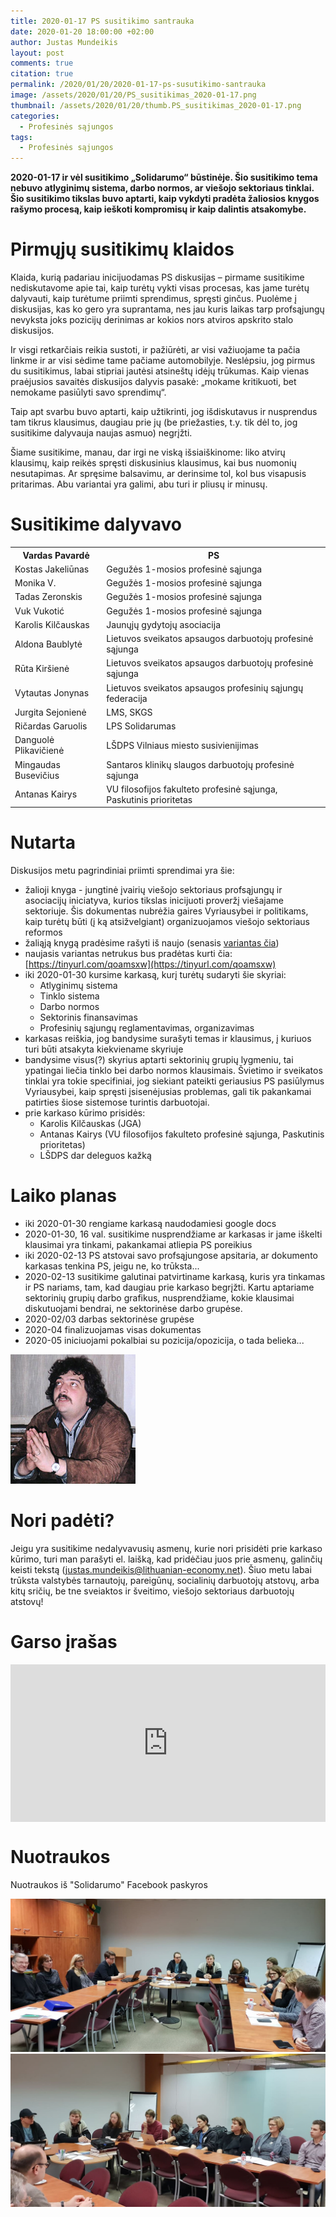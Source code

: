 ```yaml
---
title: 2020-01-17 PS susitikimo santrauka
date: 2020-01-20 18:00:00 +02:00
author: Justas Mundeikis
layout: post
comments: true
citation: true
permalink: /2020/01/20/2020-01-17-ps-susutikimo-santrauka
image: /assets/2020/01/20/PS_susitikimas_2020-01-17.png
thumbnail: /assets/2020/01/20/thumb.PS_susitikimas_2020-01-17.png
categories:
  - Profesinės sąjungos
tags:
  - Profesinės sąjungos
---
```


**2020-01-17 ir vėl susitikimo „Solidarumo“ būstinėje. Šio susitikimo tema nebuvo atlyginimų sistema, darbo normos, ar viešojo sektoriaus tinklai. Šio susitikimo tikslas buvo aptarti, kaip vykdyti pradėta žaliosios knygos  rašymo procesą, kaip ieškoti kompromisų ir kaip dalintis atsakomybe.**<!--more-->

# Pirmųjų susitikimų klaidos

Klaida, kurią padariau inicijuodamas PS diskusijas – pirmame susitikime nediskutavome apie tai, kaip turėtų vykti visas procesas, kas jame turėtų dalyvauti, kaip turėtume priimti sprendimus, spręsti ginčus. Puolėme į diskusijas, kas ko gero yra suprantama, nes jau kuris laikas tarp profsąjungų nevyksta joks pozicijų derinimas ar kokios nors atviros apskrito stalo diskusijos.

Ir visgi retkarčiais reikia sustoti, ir pažiūrėti, ar visi važiuojame ta pačia linkme ir ar visi sėdime tame pačiame automobilyje. Neslėpsiu, jog pirmus du susitikimus, labai stipriai jautėsi atsineštų idėjų trūkumas. Kaip vienas praėjusios savaitės diskusijos dalyvis pasakė: „mokame kritikuoti, bet nemokame pasiūlyti savo sprendimų“.

Taip apt svarbu buvo aptarti, kaip užtikrinti, jog išdiskutavus ir nusprendus tam tikrus klausimus, daugiau prie jų (be priežasties, t.y. tik dėl to, jog susitikime dalyvauja naujas asmuo) negrįžti.

Šiame susitikime, manau, dar irgi ne viską išsiaiškinome: liko atvirų klausimų, kaip reikės spręsti diskusinius klausimus, kai bus nuomonių nesutapimas. Ar spręsime balsavimu, ar derinsime tol, kol bus visapusis pritarimas. Abu variantai yra galimi, abu turi ir pliusų ir minusų.

# Susitikime dalyvavo

<table><tr><th>Vardas Pavardė</th><th>PS</th></tr><tr><td>Kostas Jakeliūnas</td><td>Gegužės 1-mosios profesinė sąjunga</td></tr><tr><td>Monika V.</td><td>Gegužės 1-mosios profesinė sąjunga</td></tr><tr><td>Tadas Zeronskis</td><td>Gegužės 1-mosios profesinė sąjunga</td></tr><tr><td>Vuk Vukotić</td><td>Gegužės 1-mosios profesinė sąjunga</td></tr><tr><td>Karolis Kilčauskas</td><td>Jaunųjų gydytojų asociacija</td></tr><tr><td>Aldona Baublytė</td><td>Lietuvos sveikatos apsaugos darbuotojų profesinė sąjunga</td></tr><tr><td>Rūta Kiršienė</td><td>Lietuvos sveikatos apsaugos darbuotojų profesinė sąjunga</td></tr><tr><td>Vytautas Jonynas</td><td>Lietuvos sveikatos apsaugos profesinių sąjungų federacija</td></tr><tr><td>Jurgita Sejonienė </td><td>LMS, SKGS</td></tr><tr><td>Ričardas Garuolis</td><td>LPS Solidarumas</td></tr><tr><td>Danguolė Plikavičienė</td><td>LŠDPS Vilniaus miesto susivienijimas</td></tr><tr><td>Mingaudas Busevičius</td><td>Santaros klinikų slaugos darbuotojų profesinė sąjunga</td></tr><tr><td>Antanas Kairys</td><td>VU filosofijos fakulteto profesinė sąjunga, Paskutinis prioritetas</td></tr></table>


# Nutarta

Diskusijos metu pagrindiniai priimti sprendimai yra šie:

* žalioji knyga - jungtinė įvairių viešojo sektoriaus profsąjungų ir asociacijų iniciatyva, kurios tikslas inicijuoti proveržį viešajame sektoriuje. Šis dokumentas nubrėžia gaires Vyriausybei ir politikams, kaip turėtų būti (į ką atsižvelgiant) organizuojamos viešojo sektoriaus reformos
* žaliąją knygą pradėsime rašyti iš naujo (senasis [variantas čia](https://docs.google.com/document/d/1eyPAJYJfiCT2CjgN5nnFLcTF8B5q5gBg_-xi2e-FgpM/edit#heading=h.3ej5e7rifgyb))
* naujasis variantas netrukus bus pradėtas kurti čia: [https://tinyurl.com/qoamsxw](https://tinyurl.com/qoamsxw)
* iki 2020-01-30 kursime karkasą, kurį turėtų sudaryti šie skyriai:
  * Atlyginimų sistema
  * Tinklo sistema
  * Darbo normos
  * Sektorinis finansavimas
  * Profesinių sąjungų reglamentavimas, organizavimas
* karkasas reiškia, jog bandysime surašyti temas ir klausimus, į kuriuos turi būti atsakyta kiekviename skyriuje
* bandysime visus(?) skyrius aptarti sektorinių grupių lygmeniu, tai ypatingai liečia tinklo bei darbo normos klausimais. Švietimo ir sveikatos tinklai yra tokie specifiniai, jog siekiant pateikti geriausius PS pasiūlymus Vyriausybei, kaip spręsti įsisenėjusias problemas, gali tik pakankamai patirties šiose sistemose turintis darbuotojai.
* prie karkaso kūrimo prisidės:
  * Karolis Kilčauskas (JGA)
  * Antanas Kairys (VU filosofijos fakulteto profesinė sąjunga, Paskutinis prioritetas)
  * LŠDPS dar deleguos kažką

# Laiko planas
* iki 2020-01-30 rengiame karkasą naudodamiesi google docs
* 2020-01-30, 16 val. susitikime nusprendžiame ar karkasas ir jame iškelti klausimai yra tinkami, pakankamai atliepia PS poreikius
* iki 2020-02-13 PS atstovai savo profsąjungose apsitaria, ar dokumento karkasas tenkina PS, jeigu ne, ko trūksta...
* 2020-02-13 susitikime galutinai patvirtiname karkasą, kuris yra tinkamas ir PS nariams, tam, kad daugiau prie karkaso begrįžti. Kartu aptariame sektorinių grupių darbo grafikus, nusprendžiame, kokie klausimai diskutuojami bendrai, ne sektorinėse darbo grupėse.
* 2020-02/03 darbas sektorinėse grupėse
* 2020-04 finalizuojamas visas dokumentas
* 2020-05 iniciuojami pokalbiai su pozicija/opozicija, o tada belieka...

![](/assets/2020/01/20/bykov.png)

# Nori padėti?
Jeigu yra susitikime nedalyvavusių asmenų, kurie nori prisidėti prie karkaso kūrimo, turi man parašyti el. laišką, kad pridėčiau juos prie asmenų, galinčių keisti tekstą (justas.mundeikis@lithuanian-economy.net). Šiuo metu labai trūksta valstybės tarnautojų, pareigūnų, socialinių darbuotojų atstovų, arba kitų sričių, be tne sveiaktos ir šveitimo, viešojo sektoriaus darbuotojų atstovų!

# Garso įrašas

<div style="position: relative; overflow: hidden; padding-top: 50%;"><iframe style="position: absolute; top: 0;left: 0; width: 100%; height: 100%;border: 0;" src="https://www.youtube.com/embed/Ub1S8US8e2I" frameborder='0' scrolling='no' allowfullscreen></iframe></div>

# Nuotraukos
Nuotraukos iš "Solidarumo" Facebook paskyros

![](/assets/2020/01/20/2020_01_17_meet_1.jpg)
<br>
![](/assets/2020/01/20/2020_01_17_meet_2.jpg)

